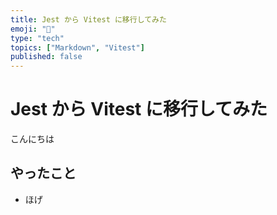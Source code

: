 ```yaml
---
title: Jest から Vitest に移行してみた
emoji: "🚀"
type: "tech"
topics: ["Markdown", "Vitest"]
published: false
---
```


# Jest から Vitest に移行してみた

こんにちは

## やったこと

- ほげ
